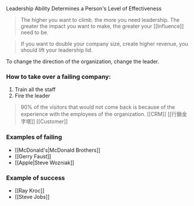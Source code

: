 Leadership Ability Determines a Person's Level of Effectiveness

> The higher you want to climb. the more you need leadership.
> The greater the impact you want to make, the greater your [[Influence]] need to be.

> If you want to double your company size, create higher revenue, you should lift your leadership lid.

To change the direction of the organization, change the leader.
### How to take over a failing company:
1. Train all the staff
2. Fire the leader

> 90% of the visitors that would not come back is because of the experience with the employees of the organization. [[CRM]] [[行銷金字塔]] [[Customer]]
### Examples of failing
- [[McDonald's|McDonald Brothers]]
- [[Gerry Faust]]
- [[Apple|Steve Wozniak]]

### Example of success
- [[Ray Kroc]]
- [[Steve Jobs]]